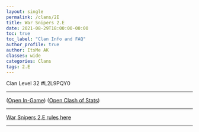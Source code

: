 ```yaml
---
layout: single
permalink: /clans/2E
title: War Snipers 2.E
date: 2021-08-29T18:00:00-00:00
toc: true
toc_label: "Clan Info and FAQ"
author_profile: true
author: ItsMe AK
classes: wide
categories: Clans
tags: 2.E
---
```


Clan Level 32 #L2L9PQY0

***

([Open In-Game](https://link.clashofclans.com/en?action=OpenClanProfile&tag=L2L9PQY0)) ([Open Clash of Stats](https://www.clashofstats.com/clans/L2L9PQY0/members/))

***

[War Snipers 2.E rules here](https://tiny.cc/ws2erules)

***